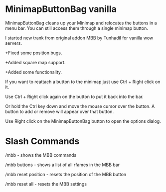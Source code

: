 # MinimapButtonBag vanilla
MinimapButtonBag cleans up your Minimap and relocates the buttons in a menu bar. You can still access them through a single minimap button.  

I started new trank from original addon MBB by Tunhadil for vanilla wow servers.

+Fixed some position bugs.

+Added square map support.

+Added some functionality.

If you want to reattach a button to the minimap just use Ctrl + Right click on it.

Use Ctrl + Right click again on the button to put it back into the bar.

Or hold the Ctrl key down and move the mouse cursor over the button. A button to add or remove will appear over that button.

Use Right click on the MinimapButtonBag button to open the options dialog.

# Slash Commands

/mbb - shows the MBB commands

/mbb buttons - shows a list of all rfames in the MBB bar

/mbb reset position - resets the position of the MBB button

/mbb reset all - resets the MBB settings
